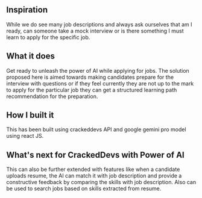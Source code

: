 ## Inspiration

While we do see many job descriptions and always ask ourselves that am I ready, can someone take a mock interview or is there something I must learn to apply for the specific job.

## What it does

Get ready to unleash the power of AI while applying for jobs. The solution proposed here is aimed towards making candidates prepare for the interview with questions or if they feel currently they are not up to the mark to apply for the particular job they can get a structured learning path recommendation for the preparation.

## How I built it

This has been built using crackeddevs API and google gemini pro model using react JS.

## What's next for CrackedDevs with Power of AI

This can also be further extended with features like when a candidate uploads resume, the AI can match it with job description and provide a constructive feedback by comparing the skills with job description.
Also can be used to search jobs based on skills extracted from resume.
